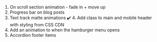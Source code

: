 1. On scroll section animation - fade in + move up
2. Progress bar on blog posts
3. Text track matte animations
✔️ 4. Add class to main and mobile header with styling from CSS CDN
5. Add an animation to when the hamburger menu opens
6. Accordion footer items